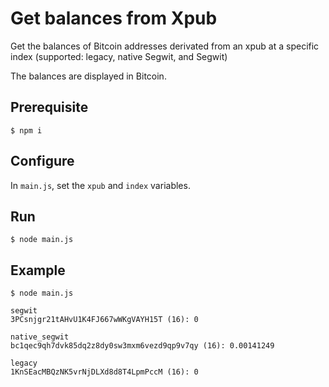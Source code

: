 # Get balances from Xpub

Get the balances of Bitcoin addresses derivated from an xpub at a specific index (supported: legacy, native Segwit, and Segwit)

The balances are displayed in Bitcoin.

## Prerequisite

`$ npm i`

## Configure

In `main.js`, set the `xpub` and `index` variables.

## Run

`$ node main.js`

## Example

```
$ node main.js 

segwit
3PCsnjgr21tAHvU1K4FJ667wWKgVAYH15T (16): 0

native_segwit
bc1qec9qh7dvk85dq2z8dy0sw3mxm6vezd9qp9v7qy (16): 0.00141249

legacy
1KnSEacMBQzNK5vrNjDLXd8d8T4LpmPccM (16): 0
```
